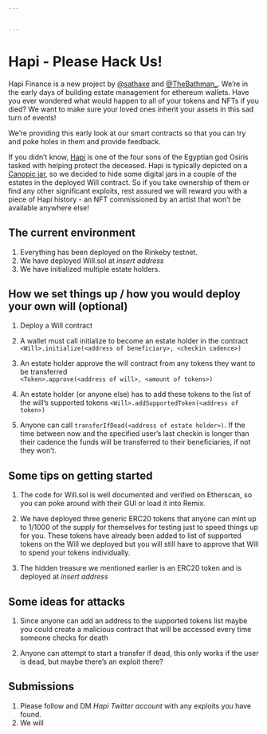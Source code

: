 ```yaml
---


---
```


<h1 id="hapi---please-hack-us">Hapi - Please Hack Us!</h1>
<p>Hapi Finance is a new project by <a href="https://twitter.com/sathaxe">@sathaxe</a> and <a href="https://twitter.com/TheBathman_">@TheBathman_</a>. We’re in the early days of building estate management for ethereum wallets. Have you ever wondered what would happen to all of your tokens and NFTs if you died? We want to make sure your loved ones inherit your assets in this sad turn of events!</p>
<p>We’re providing this early look at our smart contracts so that you can try and poke holes in them and provide feedback.</p>
<p>If you didn’t know, <a href="https://en.wikipedia.org/wiki/Hapi_%28Son_of_Horus%29">Hapi</a> is one of the four sons of the Egyptian god Osiris tasked with helping protect the deceased. Hapi is typically depicted on a <a href="https://upload.wikimedia.org/wikipedia/commons/thumb/8/80/Egyptian_-_A_Complete_Set_of_Canopic_Jars_-_Walters_41171,_41172,_41173,_41174_-_Group.jpg/1280px-Egyptian_-_A_Complete_Set_of_Canopic_Jars_-_Walters_41171,_41172,_41173,_41174_-_Group.jpg">Canopic jar</a>, so we decided to hide some digital jars in a couple of the estates in the deployed Will contract. So if you take ownership of them or find any other significant exploits, rest assured we will reward you with a piece of Hapi history - an NFT commissioned by an artist that won’t be available anywhere else!</p>
<h2 id="the-current-environment">The current environment</h2>
<ol>
<li>Everything has been deployed on the Rinkeby testnet.</li>
<li>We have deployed Will.sol at <em>insert address</em></li>
<li>We have initialized multiple estate holders.</li>
</ol>
<h2 id="how-we-set-things-up--how-you-would-deploy-your-own-will-optional">How we set things up / how you would deploy your own will (optional)</h2>
<ol>
<li>
<p>Deploy a Will contract</p>
</li>
<li>
<p>A wallet must call initialize to become an estate holder in the contract<br>
<code>&lt;Will&gt;.initialize(&lt;address of beneficiary&gt;, &lt;checkin cadence&gt;)</code></p>
</li>
<li>
<p>An estate holder approve the will contract from any tokens they want to be transferred<br>
<code>&lt;Token&gt;.approve(&lt;address of will&gt;, &lt;amount of tokens&gt;)</code></p>
</li>
<li>
<p>An estate holder (or anyone else) has to add these tokens to the list of the will’s supported tokens <code>&lt;Will&gt;.addSupportedToken(&lt;address of token&gt;)</code></p>
</li>
<li>
<p>Anyone can call <code>transferIfDead(&lt;address of estate holder&gt;)</code>. If the time between now and the specified user’s last checkin is longer than their cadence the funds will be transferred to their beneficiaries, if not they won’t.</p>
</li>
</ol>
<h2 id="some-tips-on-getting-started">Some tips on getting started</h2>
<ol>
<li>
<p>The code for Will.sol is well documented and verified on Etherscan, so you can poke around with their GUI or load it into Remix.</p>
</li>
<li>
<p>We have deployed three generic ERC20 tokens that anyone can mint up to 1/1000 of the supply for themselves for testing just to speed things up for you. These tokens have already been added to list of supported tokens on the Will we deployed but you will still have to approve that Will to spend your tokens individually.</p>
</li>
<li>
<p>The hidden treasure we mentioned earlier is an ERC20 token and is deployed at <em>insert address</em></p>
</li>
</ol>
<h2 id="some-ideas-for-attacks">Some ideas for attacks</h2>
<ol>
<li>
<p>Since anyone can add an address to the supported tokens list maybe you could create a malicious contract that will be accessed every time someone checks for death</p>
</li>
<li>
<p>Anyone can attempt to start a transfer if dead, this only works if the user is dead, but maybe there’s an exploit there?</p>
</li>
</ol>
<h2 id="submissions">Submissions</h2>
<ol>
<li>Please follow and DM <em>Hapi Twitter account</em> with any exploits you have found.</li>
<li>We will</li>
</ol>

